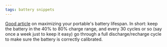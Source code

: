 ```yaml
---
tags: battery snippets
---
```


[Good article](http://gigaom.com/apple/whats-the-ideal-strategy-to-maximize-notebook-battery-lifespan/) on maximizing your portable's battery lifespan. In short: keep the battery in the 40% to 80% charge range, and every 30 cycles or so (say once a week just to keep it easy) go through a full discharge/recharge cycle to make sure the battery is correctly calibrated.
